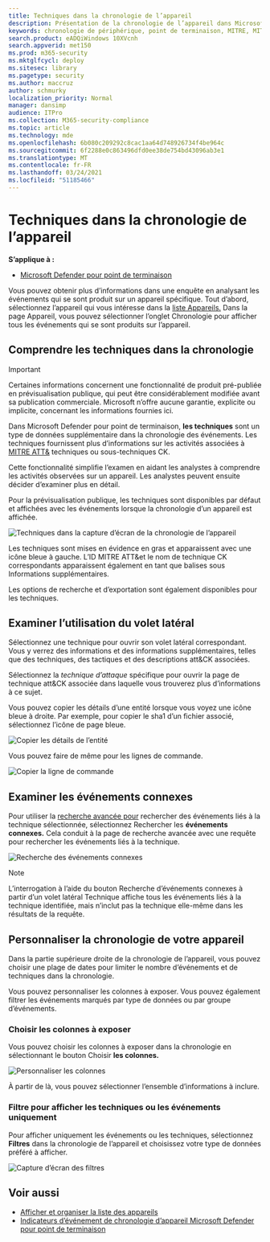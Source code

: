 ```yaml
---
title: Techniques dans la chronologie de l’appareil
description: Présentation de la chronologie de l’appareil dans Microsoft Defender pour le point de terminaison
keywords: chronologie de périphérique, point de terminaison, MITRE, MITRE ATT&CK, techniques, tactiques
search.product: eADQiWindows 10XVcnh
search.appverid: met150
ms.prod: m365-security
ms.mktglfcycl: deploy
ms.sitesec: library
ms.pagetype: security
ms.author: maccruz
author: schmurky
localization_priority: Normal
manager: dansimp
audience: ITPro
ms.collection: M365-security-compliance
ms.topic: article
ms.technology: mde
ms.openlocfilehash: 6b080c209292c8cac1aa64d748926734f4be964c
ms.sourcegitcommit: 6f2288e0c863496dfd0ee38de754bd43096ab3e1
ms.translationtype: MT
ms.contentlocale: fr-FR
ms.lasthandoff: 03/24/2021
ms.locfileid: "51185466"
---
```

# <a name="techniques-in-the-device-timeline"></a>Techniques dans la chronologie de l’appareil


**S’applique à :**
- [Microsoft Defender pour point de terminaison](https://go.microsoft.com/fwlink/p/?linkid=2154037)


Vous pouvez obtenir plus d’informations dans une enquête en analysant les événements qui se sont produit sur un appareil spécifique. Tout d’abord, sélectionnez l’appareil qui vous intéresse dans la [liste Appareils.](machines-view-overview.md) Dans la page Appareil,  vous pouvez sélectionner l’onglet Chronologie pour afficher tous les événements qui se sont produits sur l’appareil.

## <a name="understand-techniques-in-the-timeline"></a>Comprendre les techniques dans la chronologie

>[!IMPORTANT]
>Certaines informations concernent une fonctionnalité de produit pré-publiée en prévisualisation publique, qui peut être considérablement modifiée avant sa publication commerciale. Microsoft n’offre aucune garantie, explicite ou implicite, concernant les informations fournies ici.

Dans Microsoft Defender pour point de terminaison, **les techniques** sont un type de données supplémentaire dans la chronologie des événements. Les techniques fournissent plus d’informations sur les activités associées à [MITRE ATT&](https://attack.mitre.org/) techniques ou sous-techniques CK. 

Cette fonctionnalité simplifie l’examen en aidant les analystes à comprendre les activités observées sur un appareil. Les analystes peuvent ensuite décider d’examiner plus en détail.

Pour la prévisualisation publique, les techniques sont disponibles par défaut et affichées avec les événements lorsque la chronologie d’un appareil est affichée. 

![Techniques dans la capture d’écran de la chronologie de l’appareil](images/device-timeline-2.png)

Les techniques sont mises en évidence en gras et apparaissent avec une icône bleue à gauche. L’ID MITRE ATT&et le nom de technique CK correspondants apparaissent également en tant que balises sous Informations supplémentaires. 

Les options de recherche et d’exportation sont également disponibles pour les techniques.

## <a name="investigate-using-the-side-pane"></a>Examiner l’utilisation du volet latéral

Sélectionnez une technique pour ouvrir son volet latéral correspondant. Vous y verrez des informations et des informations supplémentaires, telles que des techniques, des tactiques et des descriptions att&CK associées. 

Sélectionnez la *technique d’attaque* spécifique pour ouvrir la page de technique att&CK associée dans laquelle vous trouverez plus d’informations à ce sujet.

Vous pouvez copier les détails d’une entité lorsque vous voyez une icône bleue à droite. Par exemple, pour copier le sha1 d’un fichier associé, sélectionnez l’icône de page bleue.

![Copier les détails de l’entité](images/techniques-side-pane-clickable.png)

Vous pouvez faire de même pour les lignes de commande.

![Copier la ligne de commande](images/techniques-side-pane-command.png)


## <a name="investigate-related-events"></a>Examiner les événements connexes

Pour utiliser la [recherche avancée pour](advanced-hunting-overview.md) rechercher des événements liés à la technique sélectionnée, sélectionnez Rechercher les **événements connexes.** Cela conduit à la page de recherche avancée avec une requête pour rechercher les événements liés à la technique.

![Recherche des événements connexes](images/techniques-hunt-for-related-events.png)

>[!NOTE]
>L’interrogation à  l’aide du bouton Recherche d’événements connexes à partir d’un volet latéral Technique affiche tous les événements liés à la technique identifiée, mais n’inclut pas la technique elle-même dans les résultats de la requête.


## <a name="customize-your-device-timeline"></a>Personnaliser la chronologie de votre appareil

Dans la partie supérieure droite de la chronologie de l’appareil, vous pouvez choisir une plage de dates pour limiter le nombre d’événements et de techniques dans la chronologie. 

Vous pouvez personnaliser les colonnes à exposer. Vous pouvez également filtrer les événements marqués par type de données ou par groupe d’événements.

### <a name="choose-columns-to-expose"></a>Choisir les colonnes à exposer
Vous pouvez choisir les colonnes à exposer dans la chronologie en sélectionnant le bouton Choisir **les colonnes.**

![Personnaliser les colonnes](images/filter-customize-columns.png)

À partir de là, vous pouvez sélectionner l’ensemble d’informations à inclure.

### <a name="filter-to-view-techniques-or-events-only"></a>Filtre pour afficher les techniques ou les événements uniquement

Pour afficher uniquement les événements ou les techniques, sélectionnez **Filtres** dans la chronologie de l’appareil et choisissez votre type de données préféré à afficher.

![Capture d’écran des filtres](images/device-timeline-filters.png)



## <a name="see-also"></a>Voir aussi
- [Afficher et organiser la liste des appareils](machines-view-overview.md)
- [Indicateurs d’événement de chronologie d’appareil Microsoft Defender pour point de terminaison](device-timeline-event-flag.md) 


 
